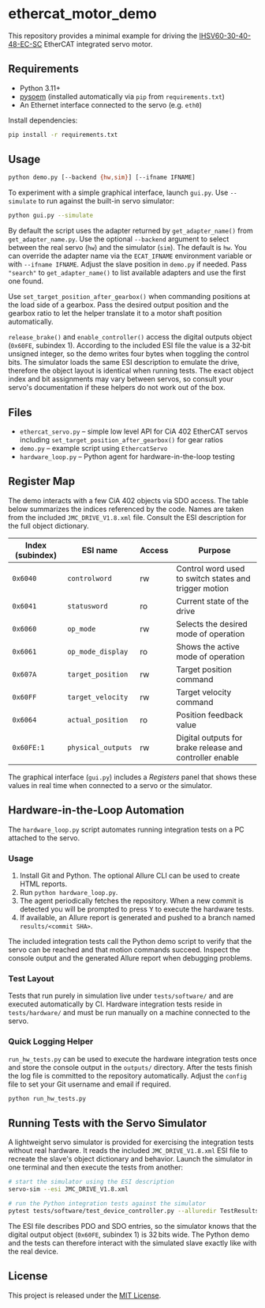 # ethercat_motor_demo

This repository provides a minimal example for driving the
[IHSV60-30-40-48-EC-SC](https://www.alibaba.com/product-detail/IHSV60-30-40-48-EC-SC_1601039441757.html)
EtherCAT integrated servo motor.

## Requirements

- Python 3.11+
- [pysoem](https://github.com/bnjmnp/pysoem) (installed automatically via `pip` from `requirements.txt`)
- An Ethernet interface connected to the servo (e.g. `eth0`)

Install dependencies:

```bash
pip install -r requirements.txt
```

## Usage


```bash
python demo.py [--backend {hw,sim}] [--ifname IFNAME]
```

To experiment with a simple graphical interface, launch `gui.py`. Use
`--simulate` to run against the built-in servo simulator:

```bash
python gui.py --simulate
```

By default the script uses the adapter returned by
`get_adapter_name()` from `get_adapter_name.py`.  Use the optional
`--backend` argument to select between the real servo (`hw`) and the simulator
(`sim`).  The default is `hw`.  You can override the adapter name via the
`ECAT_IFNAME` environment variable or with `--ifname IFNAME`.  Adjust the slave
position in `demo.py` if needed.
Pass ``"search"`` to ``get_adapter_name()`` to list available adapters and use
the first one found.

Use `set_target_position_after_gearbox()` when commanding positions at the
load side of a gearbox.  Pass the desired output position and the gearbox ratio
to let the helper translate it to a motor shaft position automatically.

`release_brake()` and `enable_controller()` access the digital outputs object
(`0x60FE`, subindex 1).  According to the included ESI file the value is a
32‑bit unsigned integer, so the demo writes four bytes when toggling the
control bits.  The simulator loads the same ESI description to emulate the
drive, therefore the object layout is identical when running tests.  The exact
object index and bit assignments may vary between servos, so consult your
servo's documentation if these helpers do not work out of the box.

## Files

 - `ethercat_servo.py` – simple low level API for CiA&nbsp;402 EtherCAT servos
   including `set_target_position_after_gearbox()` for gear ratios
 - `demo.py` – example script using `EthercatServo`
- `hardware_loop.py` – Python agent for hardware-in-the-loop testing

## Register Map

The demo interacts with a few CiA&nbsp;402 objects via SDO access.  The table
below summarizes the indices referenced by the code.  Names are taken from the
included `JMC_DRIVE_V1.8.xml` file.  Consult the ESI description for the full
object dictionary.

| Index (subindex) | ESI name          | Access | Purpose |
|------------------|------------------|--------|---------|
| `0x6040`         | `controlword`     | rw     | Control word used to switch states and trigger motion |
| `0x6041`         | `statusword`      | ro     | Current state of the drive |
| `0x6060`         | `op_mode`         | rw     | Selects the desired mode of operation |
| `0x6061`         | `op_mode_display` | ro     | Shows the active mode of operation |
| `0x607A`         | `target_position` | rw     | Target position command |
| `0x60FF`         | `target_velocity` | rw     | Target velocity command |
| `0x6064`         | `actual_position` | ro     | Position feedback value |
| `0x60FE:1`       | `physical_outputs`| rw     | Digital outputs for brake release and controller enable |

The graphical interface (`gui.py`) includes a *Registers* panel that shows these
values in real time when connected to a servo or the simulator.

## Hardware-in-the-Loop Automation

The `hardware_loop.py` script
automates running integration tests on a PC attached to the servo.

### Usage

1. Install Git and Python. The optional Allure CLI can be used to create HTML
   reports.
2. Run `python hardware_loop.py`.
3. The agent periodically fetches the repository. When a new commit is detected
   you will be prompted to press <kbd>Y</kbd> to execute the hardware tests.
4. If available, an Allure report is generated and pushed to a branch named
   `results/<commit SHA>`.

The included integration tests call the Python demo script to verify that the
servo can be reached and that motion commands succeed.  Inspect the console
output and the generated Allure report when debugging problems.

### Test Layout

Tests that run purely in simulation live under `tests/software/` and are
executed automatically by CI.  Hardware integration tests reside in
`tests/hardware/` and must be run manually on a machine connected to the servo.

### Quick Logging Helper

`run_hw_tests.py` can be used to execute the hardware integration tests once and
store the console output in the `outputs/` directory.  After the tests finish
the log file is committed to the repository automatically.  Adjust the `config`
file to set your Git username and email if required.

```bash
python run_hw_tests.py
```


## Running Tests with the Servo Simulator

A lightweight servo simulator is provided for exercising the integration tests
without real hardware.  It reads the included `JMC_DRIVE_V1.8.xml` ESI file to
recreate the slave's object dictionary and behavior.  Launch the simulator in
one terminal and then execute the tests from another:

```bash
# start the simulator using the ESI description
servo-sim --esi JMC_DRIVE_V1.8.xml

# run the Python integration tests against the simulator
pytest tests/software/test_device_controller.py --alluredir TestResults
```

The ESI file describes PDO and SDO entries, so the simulator knows that the
digital output object (`0x60FE`, subindex 1) is 32 bits wide.  The Python demo
and the tests can therefore interact with the simulated slave exactly like with
the real device.
## License

This project is released under the [MIT License](LICENSE).


